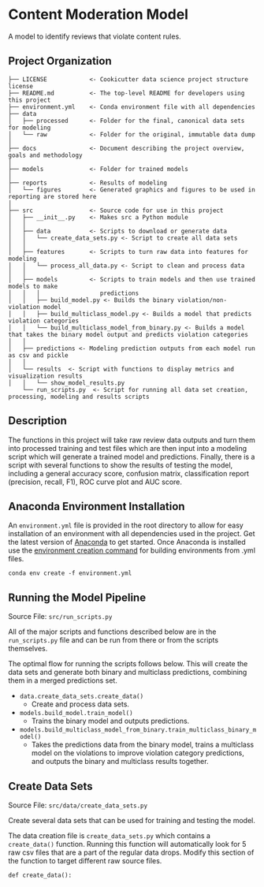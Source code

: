 # Content Moderation Model

A model to identify reviews that violate content rules.

Project Organization
------------

    ├── LICENSE            <- Cookicutter data science project structure license
    ├── README.md          <- The top-level README for developers using this project
    ├── environment.yml    <- Conda environment file with all dependencies
    ├── data
    │   ├── processed      <- Folder for the final, canonical data sets for modeling
    │   └── raw            <- Folder for the original, immutable data dump
    │
    ├── docs               <- Document describing the project overview, goals and methodology
    │
    ├── models             <- Folder for trained models
    │
    ├── reports            <- Results of modeling
    │   └── figures        <- Generated graphics and figures to be used in reporting are stored here
    │
    ├── src                <- Source code for use in this project
    │   ├── __init__.py    <- Makes src a Python module
    │   │
    │   ├── data           <- Scripts to download or generate data
    │   │   └── create_data_sets.py <- Script to create all data sets
    │   │
    │   ├── features       <- Scripts to turn raw data into features for modeling
    │   │   └── process_all_data.py <- Script to clean and process data
    │   │
    │   ├── models         <- Scripts to train models and then use trained models to make
    │   │   │                 predictions
    │   │   ├── build_model.py <- Builds the binary violation/non-violation model
    │   │   ├── build_multiclass_model.py <- Builds a model that predicts violation categories
    │   │   └── build_multiclass_model_from_binary.py <- Builds a model that takes the binary model output and predicts violation categories
    │   │
    │   ├── predictions <- Modeling prediction outputs from each model run as csv and pickle
    │   │
    │   └── results  <- Script with functions to display metrics and visualization results
    │   │   └── show_model_results.py
        └── run_scripts.py  <- Script for running all data set creation, processing, modeling and results scripts


## Description
The functions in this project will take raw review data outputs and turn them into processed training and test files which are then input into a modeling script which will generate a trained model and predictions. Finally, there is a script with several functions to show the results of testing the model, including a general accuracy score, confusion matrix, classification report (precision, recall, F1), ROC curve plot and AUC score.

## Anaconda Environment Installation
An `environment.yml` file is provided in the root directory to allow for easy installation of an environment with all dependencies used in the project. Get the latest version of [Anaconda]('https://docs.anaconda.com/anaconda/install/') to get started. Once Anaconda is installed use the [environment creation command]('https://docs.conda.io/projects/conda/en/latest/user-guide/tasks/manage-environments.html#creating-an-environment-from-an-environment-yml-file') for building environments from .yml files.

```
conda env create -f environment.yml
```

## Running the Model Pipeline

Source File: `src/run_scripts.py`

All of the major scripts and functions described below are in the `run_scripts.py` file and can be run from there or from the scripts themselves.

The optimal flow for running the scripts follows below. This will create the data sets and generate both binary and multiclass predictions, combining them in a merged predictions set.
- `data.create_data_sets.create_data()`
    - Create and process data sets.
- `models.build_model.train_model()`
    - Trains the binary model and outputs predictions.
- `models.build_multiclass_model_from_binary.train_multiclass_binary_model()`
    - Takes the predictions data from the binary model, trains a multiclass model on the violations to improve violation category predictions, and outputs the binary and multiclass results together.

## Create Data Sets

Source File: `src/data/create_data_sets.py`

Create several data sets that can be used for training and testing the model.

The data creation file is `create_data_sets.py` which contains a `create_data()` function. Running this function will automatically look for 5 raw csv files that are a part of the regular data drops. Modify this section of the function to target different raw source files.

```
def create_data():

